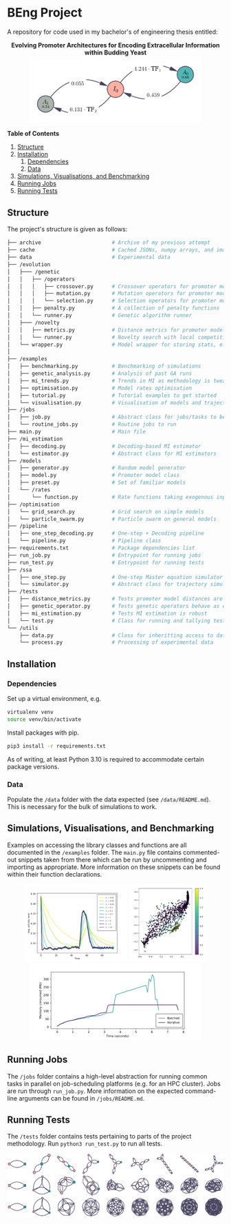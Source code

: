 # BEng Project

A repository for code used in my bachelor's of engineering thesis entitled:

<p align="center">
   <b>Evolving Promoter Architectures for Encoding Extracellular Information within Budding Yeast</b>
   <img src="cache/promoter_model_example.png" width="400">
</p>

**Table of Contents**

1. [Structure](#structure)
2. [Installation](#installation)
   1. [Dependencies](#dependencies)
   2. [Data](#data)
3. [Simulations, Visualisations, and Benchmarking](#simulations-visualisations-and-benchmarking)
4. [Running Jobs](#running-jobs)
5. [Running Tests](#running-tests)

## Structure

The project's structure is given as follows:

```bash
├── archive                       # Archive of my previous attempt
├── cache                         # Cached JSONs, numpy arrays, and images
├── data                          # Experimental data
├── /evolution
│   ├─── /genetic
│   │   ├── /operators             
│   │   │   ├── crossover.py      # Crossover operators for promoter models
│   │   │   ├── mutation.py       # Mutation operators for promoter models 
│   │   │   └── selection.py      # Selection operators for promoter models
│   │   ├── penalty.py            # A collection of penalty functions
│   │   └── runner.py             # Genetic algorithm runner
│   ├─── /novelty
│   │   ├── metrics.py            # Distance metrics for promoter models
│   │   └── runner.py             # Novelty search with local competition runner
│   └── wrapper.py                # Model wrapper for storing stats, e.g. fitness
│
├── /examples
│   ├── benchmarking.py           # Benchmarking of simulations
│   ├── genetic_analysis.py       # Analysis of past GA runs
│   ├── mi_trends.py              # Trends in MI as methodology is tweaked
│   ├── optimisation.py           # Model rates optimisation
│   ├── tutorial.py               # Tutorial examples to get started
│   └── visualisation.py          # Visualisation of models and trajectories
├── /jobs
│   ├── job.py                    # Abstract class for jobs/tasks to be run
│   └── routine_jobs.py           # Routine jobs to run
├── main.py                       # Main file
├── /mi_estimation
│   ├── decoding.py               # Decoding-based MI estimator
│   └── estimator.py              # Abstract class for MI estimators
├── /models
│   ├── generator.py              # Random model generator
│   ├── model.py                  # Promoter model class
│   ├── preset.py                 # Set of familiar models
│   └── /rates
│       └── function.py           # Rate functions taking exogenous input
├── /optimisation
│   └── grid_search.py            # Grid search on simple models
│   └── particle_swarm.py         # Particle swarm on general models
├── /pipeline
│   ├── one_step_decoding.py      # One-step + Decoding pipeline
│   └── pipeline.py               # Pipeline class
├── requirements.txt              # Package dependencies list
├── run_job.py                    # Entrypoint for running jobs
├── run_test.py                   # Entrypoint for running tests
├── /ssa
│   ├── one_step.py               # One-step Master equation simulator
│   └── simulator.py              # Abstract class for trajectory simulators
├── /tests
│   ├── distance_metrics.py       # Tests promoter model distances are metrics
│   ├── genetic_operator.py       # Tests genetic operators behave as expected
│   ├── mi_estimation.py          # Tests MI estimation is robust
│   └── test.py                   # Class for running and tallying tests
└── /utils
    ├── data.py                   # Class for inheritting access to data
    └── process.py                # Processing of experimental data
```

## Installation

### Dependencies

Set up a virtual environment, e.g.

```bash
virtualenv venv
source venv/bin/activate
```

Install packages with pip.

```bash
pip3 install -r requirements.txt
```

As of writing, at least Python 3.10 is required to accommodate certain package versions.

### Data

Populate the `/data` folder with the data expected (see `/data/README.md`). This is necessary for the bulk of simulations to work.

## Simulations, Visualisations, and Benchmarking

Examples on accessing the library classes and functions are all documented in the `/examples` folder. The `main.py` file contains commented-out snippets taken from there which can be run by uncommenting and importing as appropriate. More information on these snippets can be found within their function declarations.
<p align="center">
   <img src="cache/benchmark_simulation_timescale.png" height="180"> <img src="cache/mds_trajectory.png" height="180"> <img src="cache/mprof_plot.png" height="180">
</p>

## Running Jobs

The `/jobs` folder contains a high-level abstraction for running common tasks in parallel on job-scheduling platforms (e.g. for an HPC cluster). Jobs are run through `run_job.py`. More information on the expected command-line arguments can be found in `/jobs/README.md`.

## Running Tests
The `/tests` folder contains tests pertaining to parts of the project methodology. Run `python3 run_test.py` to run all tests.

<p align="center">
   <img src="cache/model_generation.png" height="150">
</p>
